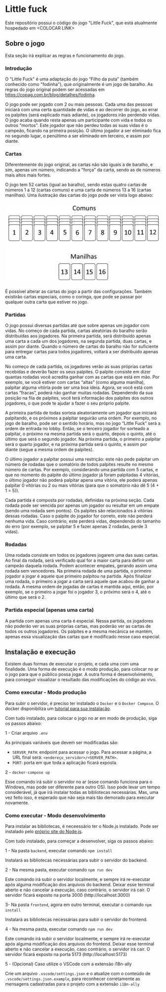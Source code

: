 # Little fuck

Este repositório possui o código do jogo "Little Fuck", que está atualmente hospedado em \<COLOCAR LINK\>

## Sobre o jogo

Esta seção irá explicar as regras e funcionamento do jogo.

### Introdução

O "Little Fuck" é uma adaptação do jogo “Filho da puta” (também conhecido como "fodinha"), que originalmente é um jogo de baralho. As regras do jogo original podem ser acessadas em https://copag.com.br/blog/detalhes/fodinha.

O jogo pode ser jogado com 2 ou mais pessoas. Cada uma das pessoas iniciará com uma certa quantidade de vidas e ao decorrer do jogo, ao errar os palpites (será explicado mais adiante), os jogadores irão perdendo vidas. O jogo acaba quando resta apenas um participante com vida e todos os outros "mortos". Este jogador que não perdeu todas as suas vidas é o campeão, ficando na primeira posição. O último jogador a ser eliminado fica no segundo lugar, o penúltimo a ser eliminado em terceiro, e assim por diante.

### Cartas

Diferentemente do jogo original, as cartas não são iguais a de baralho, e sim, apenas um número, indicando a "força" da carta, sendo as de números mais altos mais fortes.

O jogo tem 52 cartas (igual ao baralho), sendo estas quatro cartas de números 1 a 12 (cartas comuns) e uma carta de números 13 a 16 (cartas manilhas). Uma ilustração das cartas do jogo pode ser vista logo abaixo:

![Imagem das cartas](images/cards.png)

É possível alterar as cartas do jogo a partir das configurações. Também existirão cartas especiais, como o coringa, que pode se passar por qualquer outra carta que estiver no jogo.

### Partidas

O jogo possui diversas partidas até que sobre apenas um jogador com vidas. No começo de cada partida, cartas aleatórias do baralho serão distribuídas aos jogadores. Na primeira partida, será distribuído apenas uma carta a cada um dos jogadores, na segunda partida, duas cartas, e assim por diante. Quando o número de cartas do baralho não for suficiente para entregar cartas para todos jogadores, voltará a ser distribuido apenas uma carta.

No começo de cada partida, os jogadores verão as suas próprias cartas recebidas e deverão fazer os seus palpites. O palpite consiste em dizer quantas rodadas você acredita ganhar com as cartas que está em mão. Por exemplo, se você estiver com cartas “altas” (como alguma manilha), palpitar alguma vitória pode ser uma boa ideia. Agora, se você está com cartas “fracas”, poderá não ganhar muitas rodadas. Dependendo da sua posição na fila de palpites, você terá informação dos palpites dos outros jogadores, o que pode te ajudar a fazer o seu próprio palpite.

A primeira partida de todas sorteia aleatoriamente um jogador que iniciará palpitando, e os próximos a palpitar seguirão uma ordem. Por exemplo, no jogo de baralho, pode ser o sentido horário, mas no jogo “Little Fuck” será a ordem de entrada no lobby. Então, se o terceiro jogador for sorteado a palpitar, o próximo na mesma partida será o quarto, depois o quinto, até o último que será o segundo jogador. Na próxima partida, o primeiro a palpitar será o quarto jogador, e na próxima partida será o quinto, e assim por diante (segue a mesma ordem de palpites). 

O último jogador a palpitar possui uma restrição: este não pode palpitar um número de rodadas que o somatório de todos palpites resulte no mesmo número de cartas. Por exemplo, considerando uma partida com 5 cartas, e que no momento do palpite do último jogador já foram palpitadas 4 vitórias, o último jogador não poderá palpitar apena uma vitória, ele poderá apenas palpitar 0 vitórias ou 2 ou mais vitórias (para que o somatório não dê 5 (4 + 1 = 5)).

Cada partida é composta por rodadas, definidas na próxima seção. Cada rodada pode ser vencida por apenas um jogador ou resultar em um empate (sendo uma rodada sem pontos). Os palpites são relacionados à vitórias dessas rodadas. Caso o palpite do jogador for correto, este não perderá nenhuma vida. Caso contrário, este perderá vidas, dependendo do tamanho do erro (por exemplo, se palpitar 5 e fazer apenas 2 rodadas, perde 3 vidas).

### Rodadas

Uma rodada consiste em todos os jogadores jogarem uma das suas cartas. Ao final da rodada, será verificado qual for a maior carta para definir um campeão daquela rodada. Podem acontecer empates, gerando assim uma rodada sem vencedores. Na primeira rodada de uma partida, o primeiro jogador a jogar é aquele que primeiro palpitou na partida. Após finalizar uma rodada, o primeiro a jogar a carta será aquele que acabou de ganhar a rodada. A mesma ordem de jogadas de cartas é mantida aqui, então, por exemplo, se o primeiro a jogar foi o jogador 3, o próximo será o 4, até o último que será o 2.

### Partida especial (apenas uma carta)

A partida com apenas uma carta é especial. Nessa partida, os jogadores não poderão ver as suas próprias cartas, mas poderão ver as cartas de todos os outros jogadores. Os palpites e a mesma mecânica se mantém, apenas essa visualização das cartas que é modificado nesse caso especial.

## Instalação e execução

Existem duas formas de executar o projeto, e cada uma com uma finalidade. Uma forma de execução é o modo produção, para colocar no ar o jogo para que o público possa jogar. A outra forma é desenvolvimento, para conseguir visualizar o resultado das modificações do código ao vivo.

### Como executar - Modo produção

Para subir o servidor, é preciso ter instalado o `Docker` e o `Docker Compose`. O docker disponibiliza um [tutorial para sua instalação](https://docs.docker.com/desktop/).

Com tudo instalado, para colocar o jogo no ar em modo de produção, siga os passos abaixo:

1 - Criar arquivo `.env`

As principais variáveis que devem ser modificadas são:

  - `SERVER_PATH`: endpoint para acessar o jogo. Para acessar a página, a URL final será: `<endereço_servidor>/<SERVER_PATH>`.
  - `PORT`: porta em que toda a aplicação ficará exposta.

2 - `docker-compose up`

Esse comando irá subir o servidor no ar (esse comando funciona para o Windows, mas pode ser diferente para outro OS). Isso pode levar um tempo considerável, já que irá instalar todas as bibliotecas necessárias. Mas, uma vez feito isso, é esperado que não seja mais tão demorado para executar novamente.

### Como executar - Modo desenvolvimento

Para instalar as bibliotecas, é neceessário ter o Node.js instalado. Pode ser instalado pelo [próprio site do Node.js](https://nodejs.org/en).

Com tudo instalado, para começar a desenvolver, siga os passos abaixo:

1 - Na pasta `backend`, executar comando `npm install`

Instalará as bibliotecas necessárias para subir o servidor do backend.

2 - Na mesma pasta, executar comando `npm run dev`

Este comando irá subir o servidor localmente, e sempre irá re-executar após alguma modificação dos arquivos do backend.
Deixar esse terminal aberto e não cancelar a execução, caso contrário, o servidor irá cair.
O servidor ficará exposto na porta 3000 (http://localhost:3000)

3- Na pasta `frontend`, agora em outro terminal, executar o comando `npm install`

Instalará as bibliotecas necessárias para subir o servidor do frontend.

4 - Na mesma pasta, executar comando `npm run dev`

Este comando irá subir o servidor localmente, e sempre irá re-executar após alguma modificação dos arquivos do frontend.
Deixar esse terminal aberto e não cancelar a execução, caso contrário, o servidor irá cair.
O servidor ficará exposto na porta 5173 (http://localhost:5173)

5 - (Opcional) Caso utilize o VSCode com a extensão i18n-ally

Crie um arquivo `.vscode/settings.json` e o atualize com o conteúdo de `.vscode/settings.json.example`, para reconhecer corretamente as mensagens cadastradas para o projeto com a extensão `i18n-ally`
